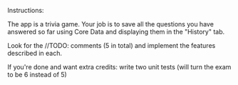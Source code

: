 Instructions:

The app is a trivia game. Your job is to save all the questions you have answered so far using Core Data and displaying them in the "History" tab.

Look for the //TODO: comments (5 in total) and implement the features described in each.

If you're done and want extra credits: write two unit tests (will turn the exam to be 6 instead of 5)

